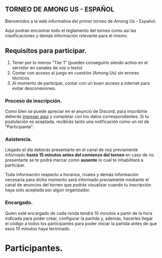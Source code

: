 ## TORNEO DE AMONG US - ESPAÑOL

Bienvenidos a la web informativa del primer torneo de Among Us - Español.

Aquí podrán encontrar todo el reglamento del torneo como así las clasificaciones y demás información relevante para el mismo.

## Requisitos para participar.

1. Tener por lo menos "Tier 1" (puedes conseguirlo siendo activo en el servidor en canales de voz o texto)
2. Contar con acceso al juego en cuestión (Among Us) sin errores técnicos.
3. Al momento de participar, contar con un buen acceso a internet para evitar desconexiones.

### Proceso de inscripción.

Como bien se puede apreciar en el anuncio de Discord, para inscribirte deberás [ingresar aquí](https://docs.google.com/forms/d/e/1FAIpQLSfKa841s69Jz5arxvgowyCHxuDXWbL8ePmgteO5FyNMqPEC9w/viewform) y completar con los datos correspondientes.
Si tu postulación es aceptada, recibirás tanto una notificación como un rol de "Participante".

### Asistencia.

Llegado el día deberás presentarte en el canal de voz previamente informado **hasta 15 minutos antes del comienzo del torneo** en caso de no presentarte se te podrá marcar como **ausente** lo cual te inhabilitará a participar.

Toda información respecto a horarios, rivales y demás información necesaria para dicho momento será informado previamente mediante el canal de anuncios del torneo que podrás visualizar cuando tu inscripción haya sido aceptada por algún organizador.

### Encargado.

Quien esté encargado de cada ronda tendrá 10 minutos a partir de la hora indicada para poder crear, configurar la partida y, además, hacerles llegar el código a todos los participantes para poder iniciar la partida antes de que esos 10 minutos haya terminado.

# Participantes. 
